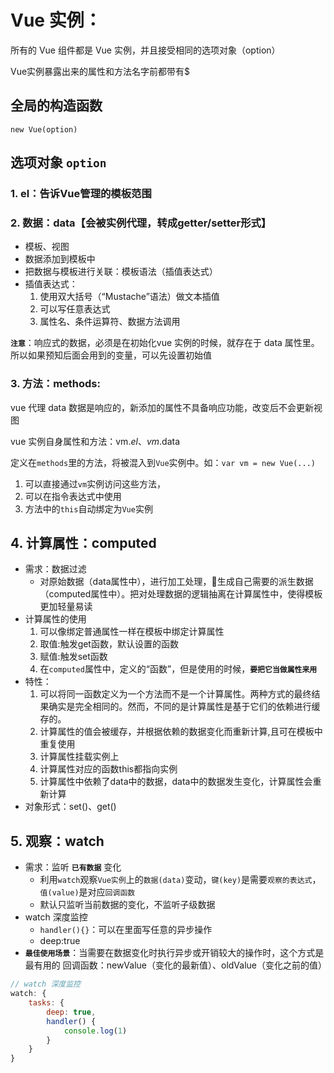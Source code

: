 # Vue 实例：

所有的 Vue 组件都是 Vue 实例，并且接受相同的选项对象（option）

Vue实例暴露出来的属性和方法名字前都带有$

## 全局的构造函数

`new Vue(option)`

## 选项对象 `option`

### 1. el：告诉Vue管理的模板范围

### 2. 数据：data【会被实例代理，转成getter/setter形式】

- 模板、视图
- 数据添加到模板中
- 把数据与模板进行关联：模板语法（插值表达式）
- 插值表达式：
	1. 使用双大括号（“Mustache”语法）做文本插值
	2. 可以写任意表达式
	3. 属性名、条件运算符、数据方法调用


**`注意`**：响应式的数据，必须是在初始化vue 实例的时候，就存在于 data 属性里。所以如果预知后面会用到的变量，可以先设置初始值

### 3. 方法：methods:

vue 代理 data 数据是响应的，新添加的属性不具备响应功能，改变后不会更新视图

vue 实例自身属性和方法：vm.$el、vm.$data

定义在`methods`里的方法，将被混入到`Vue`实例中。如：`var vm = new Vue(...)`

1. 可以直接通过`vm`实例访问这些方法，
2. 可以在指令表达式中使用
3. 方法中的`this`自动绑定为`Vue`实例

## 4. 计算属性：computed

- 需求：数据过滤
	- 对原始数据（data属性中），进行加工处理，生成自己需要的派生数据（computed属性中）。把对处理数据的逻辑抽离在计算属性中，使得模板更加轻量易读
- 计算属性的使用
	1. 可以像绑定普通属性一样在模板中绑定计算属性
	2. 取值:触发get函数，默认设置的函数
	3. 赋值:触发set函数
	4. 在`computed`属性中，定义的“函数”，但是使用的时候，**`要把它当做属性来用`**
- 特性：
	1. 可以将同一函数定义为一个方法而不是一个计算属性。两种方式的最终结果确实是完全相同的。然而，不同的是计算属性是基于它们的依赖进行缓存的。
	2. 计算属性的值会被缓存，并根据依赖的数据变化而重新计算,且可在模板中重复使用
	3. 计算属性挂载实例上
	4. 计算属性对应的函数this都指向实例
	5. 计算属性中依赖了data中的数据，data中的数据发生变化，计算属性会重新计算
- 对象形式：set()、get()
	
## 5. 观察：watch

- 需求：监听 **`已有数据`** 变化
	- 利用`watch`观察`Vue实例`上的`数据(data)`变动，`键(key)`是需要`观察的表达式`，`值(value)`是对应`回调函数`
	- 默认只监听当前数据的变化，不监听子级数据
- watch 深度监控
	- `handler(){}`：可以在里面写任意的异步操作
	- deep:true
- **`最佳使用场景`**：当需要在数据变化时执行异步或开销较大的操作时，这个方式是最有用的
回调函数：newValue（变化的最新值）、oldValue（变化之前的值）

```javascript
// watch 深度监控
watch: {
	tasks: {
		deep: true,
		handler() {
			console.log(1)
		}
	}
}
```





